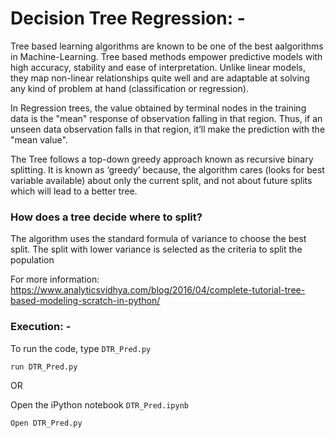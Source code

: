 # Decision Tree Regression: -

Tree based learning algorithms are known to be one of the best aalgorithms in Machine-Learning. Tree based methods empower 
predictive models with high accuracy, stability and ease of interpretation. Unlike linear models, they map non-linear relationships 
quite well and are adaptable at solving any kind of problem at hand (classification or regression).

In Regression trees, the value obtained by terminal nodes in the training data is the "mean" response of observation falling in that region. 
Thus, if an unseen data observation falls in that region, it’ll make the prediction with the "mean value".

The Tree follows a top-down greedy approach known as recursive binary splitting. It is known as ‘greedy’ because, 
the algorithm cares (looks for best variable available) about only the current split, and not about future splits which will lead to 
a better tree.

### How does a tree decide where to split?

The algorithm uses the standard formula of variance to choose the best split. The split with lower variance is selected as the 
criteria to split the population

For more information: https://www.analyticsvidhya.com/blog/2016/04/complete-tutorial-tree-based-modeling-scratch-in-python/

### Execution: -

To run the code, type `DTR_Pred.py`

```
run DTR_Pred.py
```

OR

Open the iPython notebook `DTR_Pred.ipynb`

```
Open DTR_Pred.py
```
